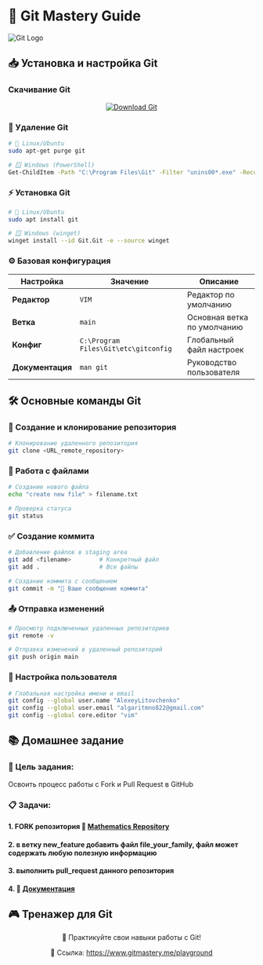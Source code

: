 # 🚀 Git Mastery Guide

![Git Logo](https://git-scm.com/images/logo@2x.png)

## 📥 Установка и настройка Git

### **Скачивание Git**
<div align="center">

[![Download Git](https://img.shields.io/badge/Download-Git-orange?style=for-the-badge&logo=git)](https://git-scm.com/downloads)

</div>

### **🔄 Удаление Git**
```bash
# 🐧 Linux/Ubuntu
sudo apt-get purge git

# 🪟 Windows (PowerShell)
Get-ChildItem -Path "C:\Program Files\Git" -Filter "unins00*.exe" -Recurse | ForEach-Object { & $_.FullName }
```
### **⚡ Установка Git**
```bash
# 🐧 Linux/Ubuntu
sudo apt install git

# 🪟 Windows (winget)
winget install --id Git.Git -e --source winget
```

### **⚙️ Базовая конфигурация**

| Настройка | Значение | Описание |
|-----------|----------|----------|
| **Редактор** | `VIM` | Редактор по умолчанию |
| **Ветка** | `main` | Основная ветка по умолчанию |
| **Конфиг** | `C:\Program Files\Git\etc\gitconfig` | Глобальный файл настроек |
| **Документация** | `man git` | Руководство пользователя |

## 🛠️ Основные команды Git

### **📁 Создание и клонирование репозитория**

```bash
# Клонирование удаленного репозитория
git clone <URL_remote_repository>
```

### **📝 Работа с файлами**

```bash
# Создание нового файла
echo "create new file" > filename.txt

# Проверка статуса
git status
```

### **✅ Создание коммита**
```bash
# Добавление файлов в staging area
git add <filename>        # Конкретный файл
git add .                 # Все файлы

# Создание коммита с сообщением
git commit -m "📝 Ваше сообщение коммита"
```

### **📤 Отправка изменений**
```bash
# Просмотр подключенных удаленных репозиториев
git remote -v

# Отправка изменений в удаленный репозиторий
git push origin main
```

### **👤 Настройка пользователя**
```bash
# Глобальная настройка имени и email
git config --global user.name "AlexeyLitovchenko"
git config --global user.email "algaritmno822@gmail.com"
git config --global core.editor "vim"
```
## 📚 Домашнее задание

### **🎯 Цель задания:**
Освоить процесс работы с Fork и Pull Request в GitHub

### **📋 Задачи:**

#### **1. FORK репозитория 🔗 [Mathematics Repository](https://github.com/AlexeyTri/Mathematics)**
#### **2. в ветку new_feature добавить файл file_your_family, файл может содержать любую полезную информацию**
#### **3. выполнить pull_request данного репозитория**
#### **4. 🔗 [Документация](https://docs.github.com/ru/pull-requests/collaborating-with-pull-requests/working-with-forks/fork-a-repo)**

## **🎮 Тренажер для Git**

<div align="center">
💪 Практикуйте свои навыки работы с Git!


🔗 Ссылка: https://www.gitmastery.me/playground

</div>


